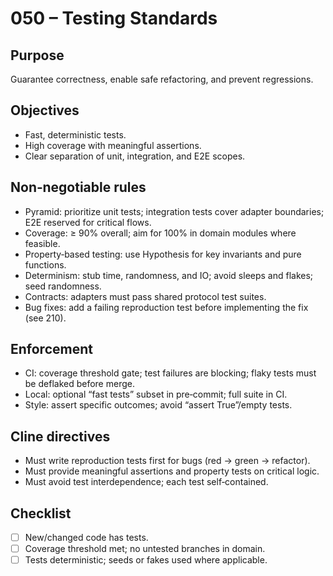 # 050 – Testing Standards

## Purpose
Guarantee correctness, enable safe refactoring, and prevent regressions.

## Objectives
- Fast, deterministic tests.
- High coverage with meaningful assertions.
- Clear separation of unit, integration, and E2E scopes.

## Non‑negotiable rules
- Pyramid: prioritize unit tests; integration tests cover adapter boundaries; E2E reserved for critical flows.
- Coverage: ≥ 90% overall; aim for 100% in domain modules where feasible.
- Property‑based testing: use Hypothesis for key invariants and pure functions.
- Determinism: stub time, randomness, and IO; avoid sleeps and flakes; seed randomness.
- Contracts: adapters must pass shared protocol test suites.
- Bug fixes: add a failing reproduction test before implementing the fix (see 210).

## Enforcement
- CI: coverage threshold gate; test failures are blocking; flaky tests must be deflaked before merge.
- Local: optional “fast tests” subset in pre‑commit; full suite in CI.
- Style: assert specific outcomes; avoid “assert True”/empty tests.

## Cline directives
- Must write reproduction tests first for bugs (red → green → refactor).
- Must provide meaningful assertions and property tests on critical logic.
- Must avoid test interdependence; each test self‑contained.

## Checklist
- [ ] New/changed code has tests.
- [ ] Coverage threshold met; no untested branches in domain.
- [ ] Tests deterministic; seeds or fakes used where applicable.
